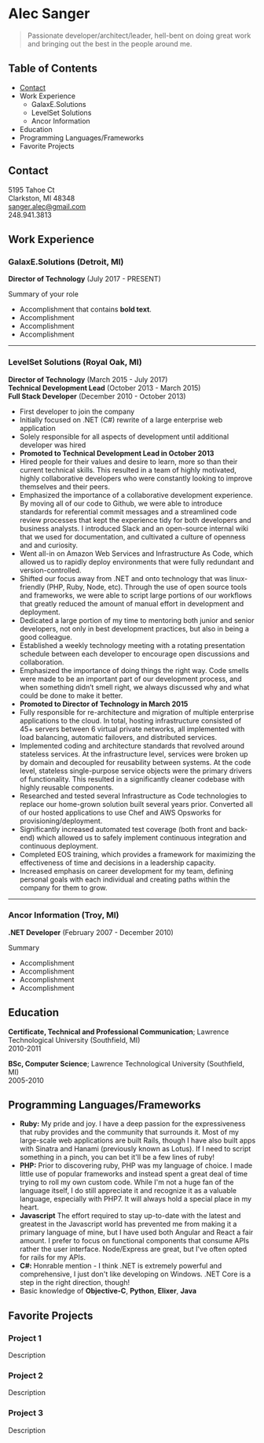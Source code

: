 # Alec Sanger

> Passionate developer/architect/leader, hell-bent on doing great work and bringing out the best in the people around me. 

## Table of Contents
- [Contact](#contact)
- Work Experience
  - GalaxE.Solutions
  - LevelSet Solutions
  - Ancor Information
- Education
- Programming Languages/Frameworks
- Favorite Projects

## Contact

5195 Tahoe Ct  
Clarkston, MI 48348  
sanger.alec@gmail.com  
248.941.3813  


## Work Experience

### GalaxE.Solutions (Detroit, MI)

**Director of Technology** (July 2017 - PRESENT)

Summary of your role

- Accomplishment that contains **bold text**.
- Accomplishment
- Accomplishment
- Accomplishment

--- 

### LevelSet Solutions (Royal Oak, MI)

**Director of Technology** (March 2015 - July 2017)  
**Technical Development Lead** (October 2013 - March 2015)  
**Full Stack Developer** (December 2010 - October 2013)  

- First developer to join the company
- Initially focused on .NET (C#) rewrite of a large enterprise web application
- Solely responsible for all aspects of development until additional developer was hired
- **Promoted to Technical Development Lead in October 2013**
- Hired people for their values and desire to learn, more so than their current technical skills. This resulted in a team of highly motivated, highly collaborative developers who were constantly looking to improve themselves and their peers.
- Emphasized the importance of a collaborative development experience. By moving all of our code to Github, we were able to introduce standards for referential commit messages and a streamlined code review processes that kept the experience tidy for both developers and business analysts. I introduced Slack and an open-source internal wiki that we used for documentation, and cultivated a culture of openness and and curiosity.
- Went all-in on Amazon Web Services and Infrastructure As Code, which allowed us to rapidly deploy environments that were fully redundant and version-controlled.
- Shifted our focus away from .NET and onto technology that was linux-friendly (PHP, Ruby, Node, etc). Through the use of open source tools and frameworks, we were able to script large portions of our workflows that greatly reduced the amount of manual effort in development and deployment.
- Dedicated a large portion of my time to mentoring both junior and senior developers, not only in best development practices, but also in being a good colleague.
- Established a weekly technology meeting with a rotating presentation schedule between each developer to encourage open discussions and collaboration.
- Emphasized the importance of doing things the right way. Code smells were made to be an important part of our development process, and when something didn’t smell right, we always discussed why and what could be done to make it better.
- **Promoted to Director of Technology in March 2015**
- Fully responsible for re-architecture and migration of multiple enterprise applications to the cloud. In total, hosting infrastructure consisted of 45+ servers between 6 virtual private networks, all implemented with load balancing, automatic failovers, and distributed services.
- Implemented coding and architecture standards that revolved around stateless services. At the infrastructure level, services were broken up by domain and decoupled for reusability between systems. At the code level, stateless single-purpose service objects were the primary drivers of functionality. This resulted in a significantly cleaner codebase with highly reusable components.
- Researched and tested several Infrastructure as Code technologies to replace our home-grown solution built several years prior. Converted all of our hosted applications to use Chef and AWS Opsworks for provisioning/deployment.
- Significantly increased automated test coverage (both front and back-end) which allowed us to safely implement continuous integration and continuous deployment.
- Completed EOS training, which provides a framework for maximizing the effectiveness of time and decisions in a leadership capacity.  
- Increased emphasis on career development for my team, defining personal goals with each individual and creating paths within the company for them to grow.

--- 

### Ancor Information (Troy, MI)

**.NET Developer** (February 2007 - December 2010)

Summary

- Accomplishment
- Accomplishment
- Accomplishment
- Accomplishment



## Education

**Certificate, Technical and Professional Communication**; Lawrence Technological University (Southfield, MI)  
2010-2011

**BSc, Computer Science**; Lawrence Technological University (Southfield, MI)  
2005-2010


## Programming Languages/Frameworks

- **Ruby:** My pride and joy. I have a deep passion for the expressiveness that ruby provides and the community that surrounds it. Most of my large-scale web applications are built Rails, though I have also built apps with Sinatra and Hanami (previously known as Lotus). If I need to script something in a pinch, you can bet it'll be a few lines of ruby!
- **PHP:** Prior to discovering ruby, PHP was my language of choice. I made little use of popular frameworks and instead spent a great deal of time trying to roll my own custom code. While I'm not a huge fan of the language itself, I do still appreciate it and recognize it as a valuable language, especially with PHP7. It will always hold a special place in my heart.
- **Javascript** The effort required to stay up-to-date with the latest and greatest in the Javascript world has prevented me from making it a primary language of mine, but I have used both Angular and React a fair amount. I prefer to focus on functional components that consume APIs rather the user interface. Node/Express are great, but I've often opted for rails for my APIs.
- **C#:** Honrable mention - I think .NET is extremely powerful and comprehensive, I just don't like developing on Windows. .NET Core is a step in the right direction, though!
- Basic knowledge of **Objective-C**, **Python**, **Elixer**, **Java**


## Favorite Projects

### Project 1
Description

### Project 2
Description

### Project 3
Description

